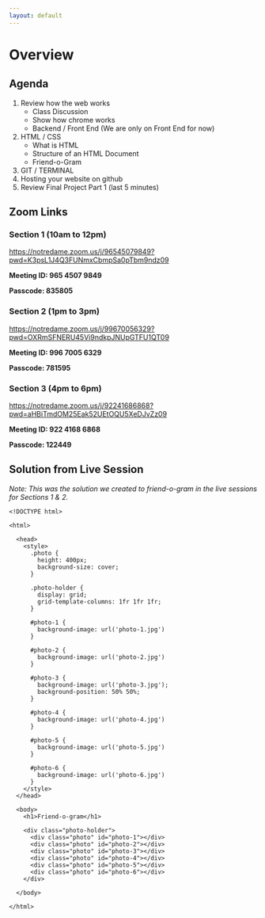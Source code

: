 ```yaml
---
layout: default
---
```


# Overview 

## Agenda
1. Review how the web works
    - Class Discussion
    - Show how chrome works
    - Backend / Front End (We are only on Front End for now)
2. HTML / CSS
    - What is HTML
    - Structure of an HTML Document
    - Friend-o-Gram
3. GIT / TERMINAL
4. Hosting your website on github
5. Review Final Project Part 1 (last 5 minutes)

## Zoom Links

### Section 1 (10am to 12pm)
<https://notredame.zoom.us/j/96545079849?pwd=K3psL1J4Q3FUNmxCbmpSa0pTbm9ndz09>

**Meeting ID: 965 4507 9849**

**Passcode: 835805**


### Section 2 (1pm to 3pm) 
<https://notredame.zoom.us/j/99670056329?pwd=OXRmSFNERU45Vi9ndkpJNUpGTFU1QT09>

**Meeting ID: 996 7005 6329**

**Passcode: 781595**

### Section 3 (4pm to 6pm) 
<https://notredame.zoom.us/j/92241686868?pwd=aHBiTmdOM25Eak52UEtOQU5XeDJvZz09>

**Meeting ID: 922 4168 6868**

**Passcode: 122449**

## Solution from Live Session

*Note: This was the solution we created to friend-o-gram in the live sessions for Sections 1 & 2.*

```
<!DOCTYPE html>

<html>

  <head>
    <style>
      .photo {
        height: 400px;
        background-size: cover;
      }

      .photo-holder {
        display: grid;
        grid-template-columns: 1fr 1fr 1fr;
      }

      #photo-1 {
        background-image: url('photo-1.jpg')
      }

      #photo-2 {
        background-image: url('photo-2.jpg')
      }

      #photo-3 {
        background-image: url('photo-3.jpg');
        background-position: 50% 50%;
      }

      #photo-4 {
        background-image: url('photo-4.jpg')
      }

      #photo-5 {
        background-image: url('photo-5.jpg')
      }

      #photo-6 {
        background-image: url('photo-6.jpg')
      }
    </style>
  </head>

  <body>
    <h1>Friend-o-gram</h1>

    <div class="photo-holder">
      <div class="photo" id="photo-1"></div>
      <div class="photo" id="photo-2"></div>
      <div class="photo" id="photo-3"></div>
      <div class="photo" id="photo-4"></div>
      <div class="photo" id="photo-5"></div>
      <div class="photo" id="photo-6"></div>
    </div>

  </body>

</html>
```